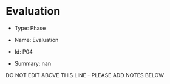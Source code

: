 # Evaluation

* Type: Phase

* Name: Evaluation

* Id: P04

* Summary: nan

DO NOT EDIT ABOVE THIS LINE - PLEASE ADD NOTES BELOW